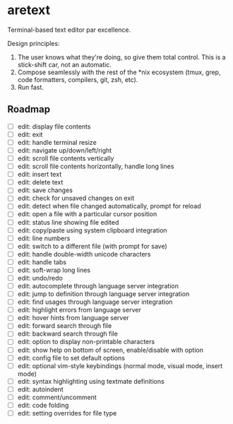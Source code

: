 # aretext
Terminal-based text editor par excellence.

Design principles:

1. The user knows what they're doing, so give them total control.  This is a stick-shift car, not an automatic.
2. Compose seamlessly with the rest of the \*nix ecosystem (tmux, grep, code formatters, compilers, git, zsh, etc).
3. Run fast.



## Roadmap

- [ ] edit: display file contents
- [ ] edit: exit
- [ ] edit: handle terminal resize
- [ ] edit: navigate up/down/left/right
- [ ] edit: scroll file contents vertically
- [ ] edit: scroll file contents horizontally, handle long lines
- [ ] edit: insert text
- [ ] edit: delete text
- [ ] edit: save changes
- [ ] edit: check for unsaved changes on exit
- [ ] edit: detect when file changed automatically, prompt for reload
- [ ] edit: open a file with a particular cursor position
- [ ] edit: status line showing file edited
- [ ] edit: copy/paste using system clipboard integration
- [ ] edit: line numbers
- [ ] edit: switch to a different file (with prompt for save)
- [ ] edit: handle double-width unicode characters
- [ ] edit: handle tabs
- [ ] edit: soft-wrap long lines
- [ ] edit: undo/redo
- [ ] edit: autocomplete through language server integration
- [ ] edit: jump to definition through language server integration
- [ ] edit: find usages through language server integration
- [ ] edit: highlight errors from language server
- [ ] edit: hover hints from language server
- [ ] edit: forward search through file
- [ ] edit: backward search through file
- [ ] edit: option to display non-printable characters
- [ ] edit: show help on bottom of screen, enable/disable with option
- [ ] edit: config file to set default options
- [ ] edit: optional vim-style keybindings (normal mode, visual mode, insert mode)
- [ ] edit: syntax highlighting using textmate definitions
- [ ] edit: autoindent
- [ ] edit: comment/uncomment
- [ ] edit: code folding
- [ ] edit: setting overrides for file type

